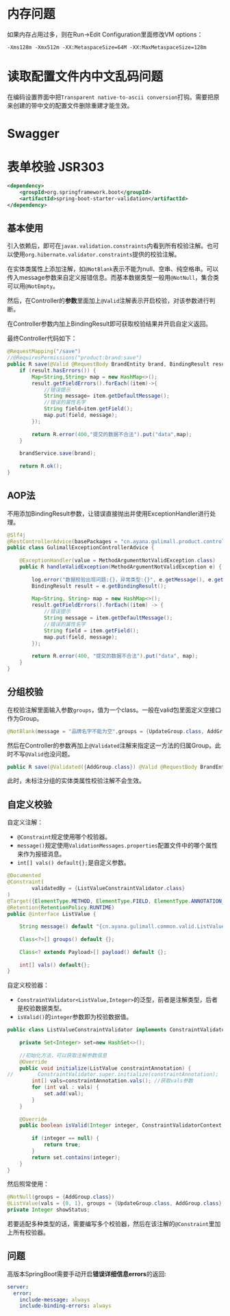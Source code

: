 # 内存问题

如果内存占用过多，则在Run->Edit Configuration里面修改VM options：
```shell
-Xms128m -Xmx512m -XX:MetaspaceSize=64M -XX:MaxMetaspaceSize=128m
```

# 读取配置文件内中文乱码问题

在编码设置界面中把`Transparent native-to-ascii conversion`打钩。需要把原来创建的带中文的配置文件删除重建才能生效。
# Swagger




# 表单校验 JSR303

```xml
<dependency>  
    <groupId>org.springframework.boot</groupId>  
    <artifactId>spring-boot-starter-validation</artifactId>  
</dependency>
```
## 基本使用

引入依赖后，即可在`javax.validation.constraints`内看到所有校验注解。也可以使用`org.hibernate.validator.constraints`提供的校验注解。

在实体类属性上添加注解，如`@NotBlank`表示不能为null、空串、纯空格串。可以传入message参数来自定义报错信息。而基本数据类型一般用`@NotNull`，集合类可以用`@NotEmpty`。

然后，在Controller的**参数**里面加上`@Valid`注解表示开启校验，对该参数进行判断。

在Controller参数内加上BindingResult即可获取校验结果并开启自定义返回。

最终Controller代码如下：
```java
@RequestMapping("/save")  
//@RequiresPermissions("product:brand:save")  
public R save(@Valid @RequestBody BrandEntity brand, BindingResult result) {  
    if (result.hasErrors()) {  
        Map<String,String> map = new HashMap<>();  
        result.getFieldErrors().forEach((item)->{  
            //错误提示  
            String message= item.getDefaultMessage();  
            //错误的属性名字  
            String field=item.getField();  
            map.put(field, message);  
        });  
  
        return R.error(400,"提交的数据不合法").put("data",map);  
    }  
  
    brandService.save(brand);  
  
    return R.ok();  
}
```

## AOP法

不用添加BindingResult参数，让错误直接抛出并使用ExceptionHandler进行处理。

```java
@Slf4j  
@RestControllerAdvice(basePackages = "cn.ayana.gulimall.product.controller")  
public class GulimallExceptionControllerAdvice {  
  
    @ExceptionHandler(value = MethodArgumentNotValidException.class)  
    public R handleValidException(MethodArgumentNotValidException e) {  
  
        log.error("数据校验出现问题:{}，异常类型:{}", e.getMessage(), e.getClass());  
        BindingResult result = e.getBindingResult();  
  
        Map<String, String> map = new HashMap<>();  
        result.getFieldErrors().forEach((item) -> {  
            //错误提示  
            String message = item.getDefaultMessage();  
            //错误的属性名字  
            String field = item.getField();  
            map.put(field, message);  
        });  
  
        return R.error(400, "提交的数据不合法").put("data", map);  
    }  
}
```

## 分组校验

在校验注解里面输入参数`groups`，值为一个class。一般在valid包里面定义空接口作为Group。

```java
@NotBlank(message = "品牌名字不能为空",groups = {UpdateGroup.class, AddGroup.class})
```

然后在Controller的参数再加上`@Validated`注解来指定这一方法的归属Group。此时不写`@Valid`也没问题。

```java
public R save(@Validated({AddGroup.class}) @Valid @RequestBody BrandEntity brand) 
```

此时，未标注分组的实体类属性校验注解不会生效。

## 自定义校验

自定义注解：
- `@Constraint`规定使用哪个校验器。
- `message()`规定使用`ValidationMessages.properties`配置文件中的哪个属性来作为报错消息。
- `int[] vals() default{};`是自定义参数。

```java
@Documented  
@Constraint(  
        validatedBy = {ListValueConstraintValidator.class}  
)  
@Target({ElementType.METHOD, ElementType.FIELD, ElementType.ANNOTATION_TYPE, ElementType.CONSTRUCTOR, ElementType.PARAMETER, ElementType.TYPE_USE})  
@Retention(RetentionPolicy.RUNTIME)  
public @interface ListValue {  
  
    String message() default "{cn.ayana.gulimall.common.valid.ListValue.message}";  
  
    Class<?>[] groups() default {};  
  
    Class<? extends Payload>[] payload() default {};  
    
    int[] vals() default{};  
}
```

自定义校验器：
- `ConstraintValidator<ListValue,Integer>`的泛型，前者是注解类型，后者是校验数据类型。
- `isValid()`的`integer`参数即为校验数据值。

```java
public class ListValueConstraintValidator implements ConstraintValidator<ListValue,Integer> {  
  
    private Set<Integer> set=new HashSet<>();  
  
    //初始化方法，可以获取注解参数信息  
    @Override  
    public void initialize(ListValue constraintAnnotation) {  
//        ConstraintValidator.super.initialize(constraintAnnotation);  
        int[] vals=constraintAnnotation.vals(); //获取vals参数  
        for (int val : vals) {  
            set.add(val);  
        }  
    }  
  
    @Override  
    public boolean isValid(Integer integer, ConstraintValidatorContext constraintValidatorContext) {  
    
		if (integer == null) {  
		    return true;  
		}  
		return set.contains(integer);
    }  
}
```

然后照常使用：

```java
@NotNull(groups = {AddGroup.class})  
@ListValue(vals = {0, 1}, groups = {UpdateGroup.class, AddGroup.class})  
private Integer showStatus;
```

若要适配多种类型的话，需要编写多个校验器，然后在该注解的`@Constraint`里加上所有校验器。

## 问题
高版本SpringBoot需要手动开启**错误详细信息errors**的返回:

```yml
server:  
  error:  
    include-message: always  
    include-binding-errors: always
```


























